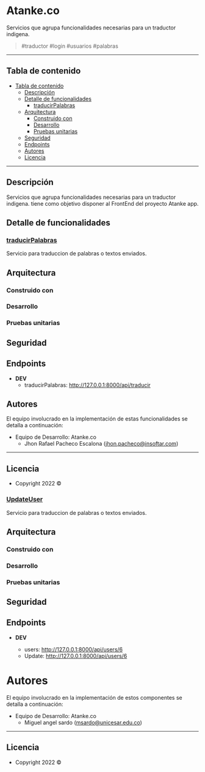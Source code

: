 # Atanke.co

Servicios que agrupa funcionalidades necesarias para un traductor indigena.

> #traductor #login #usuarios #palabras
---
## Tabla de contenido
- [Tabla de contenido](#tabla-de-contenido)
    - [Descripción](#descripción)
    - [Detalle de funcionalidades](#detalle-de-funcionalidades)
        - [traducirPalabras](#traducirPalabras)
    - [Arquitectura](#arquitectura)
        - [Construido con](#construido-con)
        - [Desarrollo](#desarrollo)
        - [Pruebas unitarias](#pruebas-unitarias)
    - [Seguridad](#seguridad)
    - [Endpoints](#endpoints)
    - [Autores](#autores)
    - [Licencia](#licencia)

 ---

 ## Descripción
Servicios que agrupa funcionalidades necesarias para un traductor indigena. tiene como objetivo disponer al FrontEnd del proyecto Atanke app.

## Detalle de funcionalidades

### [traducirPalabras](app/Http/Controllers/traducirPalabras/README.md)
Servicio para traduccion de palabras o textos enviados.

## Arquitectura
### Construido con
### Desarrollo
### Pruebas unitarias
## Seguridad

## Endpoints

- **DEV**
    - traducirPalabras: http://127.0.0.1:8000/api/traducir

## Autores

El equipo involucrado en la implementación de estas funcionalidades se detalla a continuación:

- Equipo de Desarrollo: Atanke.co
    - Jhon Rafael Pacheco Escalona (jhon.pacheco@insoftar.com)
---

## Licencia

- Copyright 2022 ©


### [UpdateUser](app/Http/Controllers/updateuser/README.md)

Servicio para traduccion de palabras o textos enviados.

## Arquitectura
### Construido con
### Desarrollo
### Pruebas unitarias
## Seguridad

## Endpoints

- **DEV**
    
     - users: http://127.0.0.1:8000/api/users/6
     -  Update: http://127.0.0.1:8000/api/users/6


# Autores

El equipo involucrado en la implementación de estos componentes se detalla a continuación:

- Equipo de Desarrollo: Atanke.co
    - Miguel angel sardo (msardo@unicesar.edu.co)
---

## Licencia

- Copyright 2022 ©